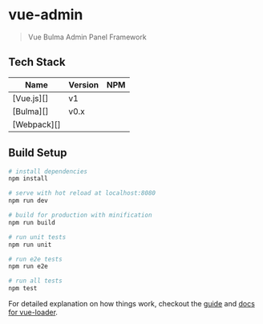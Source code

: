 # vue-admin

> Vue Bulma Admin Panel Framework

## Tech Stack

| Name          | Version  | NPM  |
| ------------- | -------- | --------- |
| [Vue.js][]    | v1       |           |
| [Bulma][]     | v0.x     |           |
| [Webpack][]   |          |           |

## Build Setup

``` bash
# install dependencies
npm install

# serve with hot reload at localhost:8080
npm run dev

# build for production with minification
npm run build

# run unit tests
npm run unit

# run e2e tests
npm run e2e

# run all tests
npm test
```

For detailed explanation on how things work, checkout the [guide](http://vuejs-templates.github.io/webpack/) and [docs for vue-loader](http://vuejs.github.io/vue-loader).
